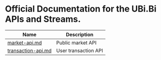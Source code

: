 # Official Documentation for the UBi.Bi APIs and Streams.

Name | Description
------------ | ------------ 
[market-api.md](./market-api.md) | Public market API
[transaction-api.md](./transaction-api.md) | User transaction API 

